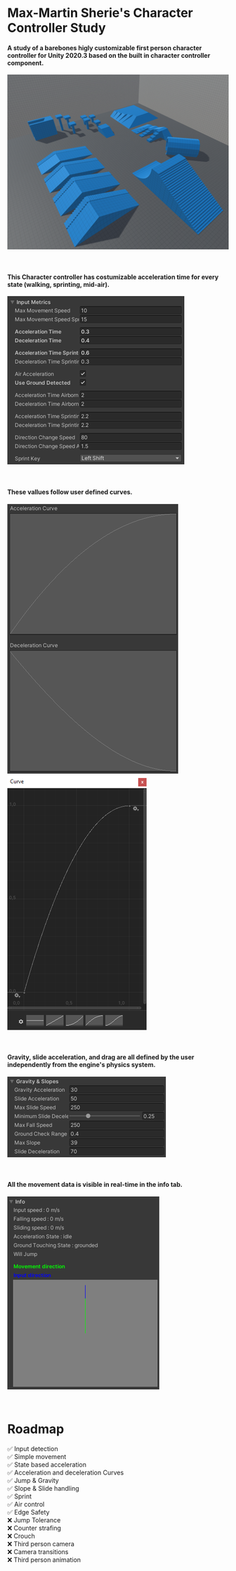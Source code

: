 # Max-Martin Sherie's Character Controller Study
  
#### A study of a barebones higly customizable first person character controller for Unity 2020.3 based on the built in character controller component.  
  
![Gym Bird Eye View](https://github.com/Max-Martin-Sherie/CharacterControllerStudy/blob/main/Images/Gym.png?raw=true)
  
  <br/>

#### This Character controller has costumizable acceleration time for every state (walking, sprinting, mid-air).  
  
![Input Metrics](https://github.com/Max-Martin-Sherie/CharacterControllerStudy/blob/main/Images/InputMetrics.png?raw=false)
  
  <br/>

#### These vallues follow user defined curves.  
  
![Curves](https://github.com/Max-Martin-Sherie/CharacterControllerStudy/blob/main/Images/InputCurves.png?raw=true) 
![Curve editor](https://github.com/Max-Martin-Sherie/CharacterControllerStudy/blob/main/Images/CurvesEditor.png?raw=false)
  
  <br/>

#### Gravity, slide acceleration, and drag are all defined by the user independently from the engine's physics system.  
  
![Gravity & Slide metrics](https://github.com/Max-Martin-Sherie/CharacterControllerStudy/blob/main/Images/Gravity&Slopes.png?raw=true)
  
  <br/>

#### All the movement data is visible in real-time in the info tab.  
  
![Controller Info](https://github.com/Max-Martin-Sherie/CharacterControllerStudy/blob/main/Images/Info.png?raw=true)
  
  <br/>

# Roadmap

✅ Input detection  
✅ Simple movement  
✅ State based acceleration  
✅ Acceleration and deceleration Curves  
✅ Jump & Gravity  
✅ Slope & Slide handling  
✅ Sprint  
✅ Air control  
✅ Edge Safety  
❌ Jump Tolerance  
❌ Counter strafing  
❌ Crouch  
❌ Third person camera  
❌ Camera transitions  
❌ Third person animation  
